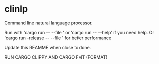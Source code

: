 # clinlp
Command line natural language processor.

Run with 'cargo run -- --file <FILENAME>' or 'cargo run -- --help' if you need help.
Or 'cargo run -release -- --file <FILENAME>' for better performance

Update this REAMME when close to done.

RUN CARGO CLIPPY AND CARGO FMT (FORMAT)